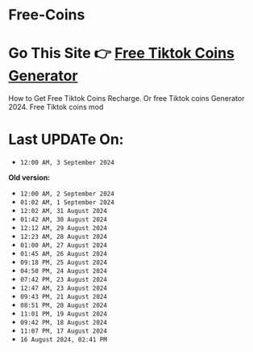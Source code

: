 # Free-Coins
# Go This Site 👉 [Free Tiktok Coins Generator](https://modren8.com/tiktok-coins)
How to Get Free Tiktok Coins Recharge. Or free Tiktok coins Generator 2024. Free Tiktok coins mod

# Last UPDATe On:
- `12:00 AM, 3 September 2024 `


**Old version:**
- `12:00 AM, 2 September 2024 `
- `01:02 AM, 1 September 2024 `
- `12:02 AM, 31 August 2024 `
- `01:42 AM, 30 August 2024 `
- `12:12 AM, 29 August 2024 `
- `12:23 AM, 28 August 2024 `
- `01:00 AM, 27 August 2024 `
- `01:45 AM, 26 August 2024 `
- `09:18 PM, 25 August 2024 `
- `04:50 PM, 24 August 2024 `
- `07:42 PM, 23 August 2024 `
- `12:47 AM, 23 August 2024 `
- `09:43 PM, 21 August 2024 `
- `08:51 PM, 20 August 2024 `
- `11:01 PM, 19 August 2024 `
- `09:42 PM, 18 August 2024 `
- `11:07 PM, 17 August 2024 `
- `16 August 2024, 02:41 PM `
